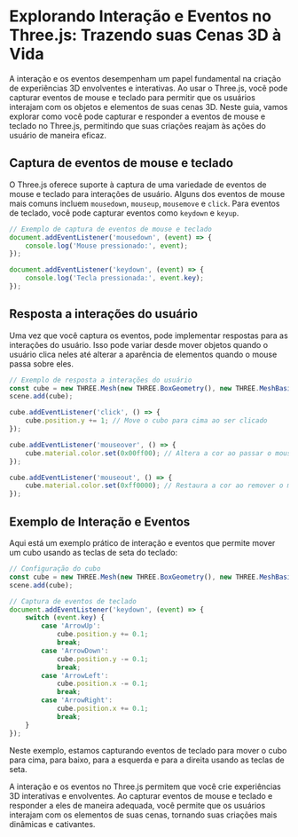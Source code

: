 # Explorando Interação e Eventos no Three.js: Trazendo suas Cenas 3D à Vida

A interação e os eventos desempenham um papel fundamental na criação de experiências 3D envolventes e interativas. Ao usar o Three.js, você pode capturar eventos de mouse e teclado para permitir que os usuários interajam com os objetos e elementos de suas cenas 3D. Neste guia, vamos explorar como você pode capturar e responder a eventos de mouse e teclado no Three.js, permitindo que suas criações reajam às ações do usuário de maneira eficaz.

## Captura de eventos de mouse e teclado

O Three.js oferece suporte à captura de uma variedade de eventos de mouse e teclado para interações de usuário. Alguns dos eventos de mouse mais comuns incluem `mousedown`, `mouseup`, `mousemove` e `click`. Para eventos de teclado, você pode capturar eventos como `keydown` e `keyup`.

```javascript
// Exemplo de captura de eventos de mouse e teclado
document.addEventListener('mousedown', (event) => {
    console.log('Mouse pressionado:', event);
});

document.addEventListener('keydown', (event) => {
    console.log('Tecla pressionada:', event.key);
});
```

## Resposta a interações do usuário

Uma vez que você captura os eventos, pode implementar respostas para as interações do usuário. Isso pode variar desde mover objetos quando o usuário clica neles até alterar a aparência de elementos quando o mouse passa sobre eles.

```javascript
// Exemplo de resposta a interações do usuário
const cube = new THREE.Mesh(new THREE.BoxGeometry(), new THREE.MeshBasicMaterial({ color: 0xff0000 }));
scene.add(cube);

cube.addEventListener('click', () => {
    cube.position.y += 1; // Move o cubo para cima ao ser clicado
});

cube.addEventListener('mouseover', () => {
    cube.material.color.set(0x00ff00); // Altera a cor ao passar o mouse por cima
});

cube.addEventListener('mouseout', () => {
    cube.material.color.set(0xff0000); // Restaura a cor ao remover o mouse
});
```

## Exemplo de Interação e Eventos

Aqui está um exemplo prático de interação e eventos que permite mover um cubo usando as teclas de seta do teclado:

```javascript
// Configuração do cubo
const cube = new THREE.Mesh(new THREE.BoxGeometry(), new THREE.MeshBasicMaterial({ color: 0xff0000 }));
scene.add(cube);

// Captura de eventos de teclado
document.addEventListener('keydown', (event) => {
    switch (event.key) {
        case 'ArrowUp':
            cube.position.y += 0.1;
            break;
        case 'ArrowDown':
            cube.position.y -= 0.1;
            break;
        case 'ArrowLeft':
            cube.position.x -= 0.1;
            break;
        case 'ArrowRight':
            cube.position.x += 0.1;
            break;
    }
});
```

Neste exemplo, estamos capturando eventos de teclado para mover o cubo para cima, para baixo, para a esquerda e para a direita usando as teclas de seta.

A interação e os eventos no Three.js permitem que você crie experiências 3D interativas e envolventes. Ao capturar eventos de mouse e teclado e responder a eles de maneira adequada, você permite que os usuários interajam com os elementos de suas cenas, tornando suas criações mais dinâmicas e cativantes.